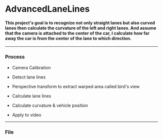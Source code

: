 # AdvancedLaneLines
#### This project's goal is to recognize not only straight lanes but also curved lanes then calculate the curvature of the left and right lanes. And assume that the camera is attached to the center of the car, I calculate how far away the car is from the center of the lane to which direction.
----
### Process
- Camera Calibration

- Detect lane lines 

- Perspective transform
to extract warped area called bird's view

- Calculate lane lines

- Calculate curvature & vehicle position

- Apply to video


----
### File 
